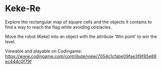 # Keke-Re

Explore the rectangular map of square cells and the objects it contains to find a way to reach the flag while avoiding obstacles.

Move the robot (Keke) into an object with the attribute ‘Win point’ to win the level.

Viewable and playable on Codingame: https://www.codingame.com/contribute/view/7054c1cfabe09fae3f9f85e88ec444c0f79f
